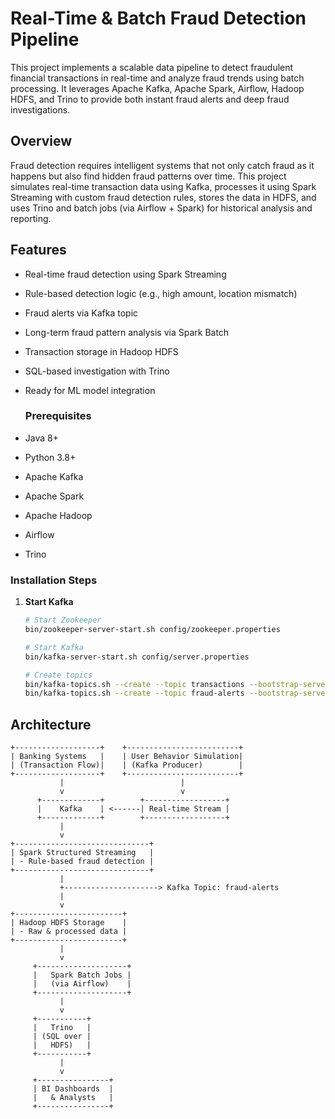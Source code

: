 # Real-Time & Batch Fraud Detection Pipeline

This project implements a scalable data pipeline to detect fraudulent financial transactions in real-time and analyze fraud trends using batch processing. It leverages Apache Kafka, Apache Spark, Airflow, Hadoop HDFS, and Trino to provide both instant fraud alerts and deep fraud investigations.

## Overview

Fraud detection requires intelligent systems that not only catch fraud as it happens but also find hidden fraud patterns over time. This project simulates real-time transaction data using Kafka, processes it using Spark Streaming with custom fraud detection rules, stores the data in HDFS, and uses Trino and batch jobs (via Airflow + Spark) for historical analysis and reporting.

## Features

- Real-time fraud detection using Spark Streaming
- Rule-based detection logic (e.g., high amount, location mismatch)
- Fraud alerts via Kafka topic
- Long-term fraud pattern analysis via Spark Batch
- Transaction storage in Hadoop HDFS
- SQL-based investigation with Trino
- Ready for ML model integration

  ### Prerequisites

- Java 8+
- Python 3.8+
- Apache Kafka
- Apache Spark
- Apache Hadoop
- Airflow
- Trino

### Installation Steps

1. **Start Kafka**

   ```bash
   # Start Zookeeper
   bin/zookeeper-server-start.sh config/zookeeper.properties

   # Start Kafka
   bin/kafka-server-start.sh config/server.properties

   # Create topics
   bin/kafka-topics.sh --create --topic transactions --bootstrap-server localhost:9092
   bin/kafka-topics.sh --create --topic fraud-alerts --bootstrap-server localhost:9092

## Architecture

```plaintext
+-------------------+    +-------------------------+
| Banking Systems   |    | User Behavior Simulation|
| (Transaction Flow)|    | (Kafka Producer)        |
+-------------------+    +-------------------------+
           |                          |
           v                          v
      +-------------+        +------------------+
      |    Kafka    | <------| Real-time Stream |
      +-------------+        +------------------+
           |
           v
+------------------------------+
| Spark Structured Streaming   |
| - Rule-based fraud detection |
+------------------------------+
           |
           +---------------------> Kafka Topic: fraud-alerts
           |
           v
+------------------------+
| Hadoop HDFS Storage    |
| - Raw & processed data |
+------------------------+
           |
           v
     +--------------------+
     |   Spark Batch Jobs |
     |   (via Airflow)    |
     +--------------------+
           |
           v
     +-----------+
     |   Trino   |
     | (SQL over |
     |   HDFS)   |
     +-----------+
           |
           v
     +----------------+
     | BI Dashboards  |
     |   & Analysts   |
     +----------------+

